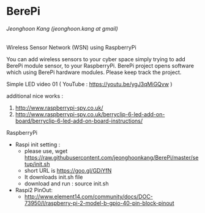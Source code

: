 # BerePi
###### Jeonghoon Kang (jeonghoon.kang at gmail)
Wireless Sensor Network (WSN) using RaspberryPi 


You can add wireless sensors to your cyber space simply trying to add BerePi module sensor, to your RaspberryPi.
BerePi project opens software which using BerePi hardware modules. 
Please keep track the project.

Simple LED video 01 ( YouTube : https://youtu.be/ygJ3qMiGQvw )

additional nice works :
  1. http://www.raspberrypi-spy.co.uk/
  1. http://www.raspberrypi-spy.co.uk/berryclip-6-led-add-on-board/berryclip-6-led-add-on-board-instructions/
 
RaspberryPi 
  - Raspi init setting :
    - please use, wget https://raw.githubusercontent.com/jeonghoonkang/BerePi/master/setup/init.sh
     - short URL is https://goo.gl/GDiYfN  
     - It downloads init.sh file
     - download and run : source init.sh
  - Raspi2 PinOut:
    - http://www.element14.com/community/docs/DOC-73950/l/raspberry-pi-2-model-b-gpio-40-pin-block-pinout
  
